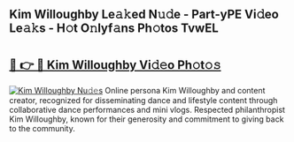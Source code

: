 ## Kim Willoughby Le𝚊𝚔ed N𝚞𝚍e - Part-yPE Vi𝚍eo Le𝚊𝚔s - H𝚘t O𝚗lyf𝚊ns Ph𝚘tos TvwEL

# <h2><a href="http://hf5jrw.feru.top/?c=Kim+Willoughby">🔗 👉 🔴 Kim Willoughby Vi𝚍𝚎o Ph𝚘t𝚘𝚜</a></h2>

[![Kim Willoughby Nu𝚍𝚎s](https://i.imgur.com/0TWrTi3.gif)](http://hf5jrw.feru.top/?c=Kim+Willoughby)
Online persona Kim Willoughby and content creator, recognized for disseminating dance and lifestyle content through collaborative dance performances and mini vlogs. Respected philanthropist Kim Willoughby, known for their generosity and commitment to giving back to the community. 
